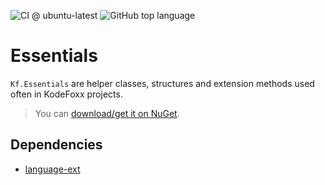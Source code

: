 ![CI @ ubuntu-latest](https://github.com/KodeFoxx/Kf.Extensions.Microsoft.Hosting/workflows/CI%20@%20ubuntu-latest/badge.svg)
![GitHub top language](https://img.shields.io/github/languages/top/kodefoxx/kf.extensions.microsoft.hosting)

# Essentials
`Kf.Essentials` are helper classes, structures and extension methods used often in KodeFoxx projects. 
> You can [download/get it on NuGet](https://www.nuget.org/packages/Kf.Extensions.Microsoft.Hosting/).

## Dependencies
- [language-ext](https://github.com/louthy/language-ext)
